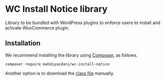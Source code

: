# WC Install Notice library

Library to be bundled with WordPress plugins to enforce users to install and activate WooCommerce plugin.

## Installation
We recommend installing the library using [Composer](https://getcomposer.org/), as follows.

```
composer require mahdiyazdani/wc-install-notice
```

Another option is to download the [class file](https://github.com/mahdiyazdani/wc-install-notice/blob/main/src/wc-install-notice.php) manually.